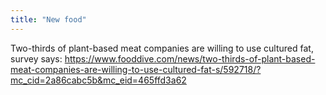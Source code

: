 ```yaml
---
title: "New food"
---
```



Two-thirds of plant-based meat companies are willing to use cultured fat, survey says:
https://www.fooddive.com/news/two-thirds-of-plant-based-meat-companies-are-willing-to-use-cultured-fat-s/592718/?mc_cid=2a86cabc5b&mc_eid=465ffd3a62


